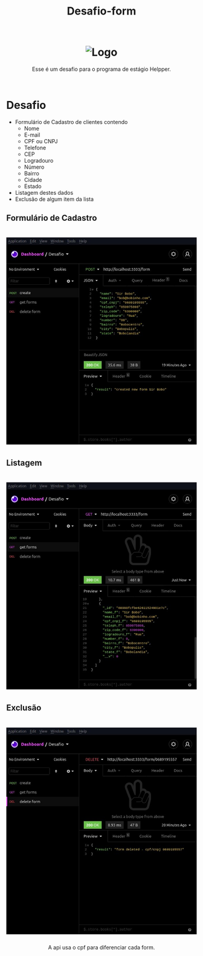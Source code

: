 <h1 align="center">Desafio-form</h1>
<br/>
<h1 align="center"><img src="https://media-exp1.licdn.com/dms/image/C4D0BAQEFNcg55QuLJA/company-logo_100_100/0/1561579874623?e=1628726400&v=beta&t=XFNGNmArZQRDnyXlGzMaFHkx5ggSYgjoV-yOOOF-9sw" alt="Logo"></h1>

<p align="center">Esse é um desafio para o programa de estágio Helpper.</p>

<br/>

# Desafio

<!--ts-->
  * Formulário de Cadastro de clientes contendo
      - Nome
      - E-mail
      - CPF ou CNPJ
      - Telefone
      - CEP
      - Logradouro
      - Número
      - Bairro
      - Cidade
      - Estado
  * Listagem destes dados
  * Exclusão de algum item da lista

<!--te-->

## Formulário de Cadastro

<h1 align="center"><img src="./screens/printscreen01.jpg" alt="print screen"></h1>

## Listagem

<h1 align="center"><img src="./screens/printscreen02.jpg" alt="print screen"></h1>

## Exclusão

<h1 align="center"><img src="./screens/printscreen03.jpg" alt="print screen"></h1>

<p align="center">A api usa o cpf para diferenciar cada form.</p>
